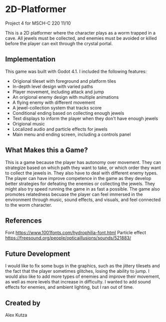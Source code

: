 # 2D-Platformer
Project 4 for MSCH-C 220 
11/10

This is a 2D platformer where the character plays as a worm trapped in a cave. All jewels must be collected, and enemies must be avoided or killed before the player can exit through the crystal portal.

## Implementation

This game was built with Godot 4.1. I included the following features:
- Origional tileset with foreground and platform tiles
- In-depth level design with varied paths
- Player movement, including attack and jump
- An origional enemy design with multiple animations
- A flying enemy with different movement
- A jewel-collection system that tracks score
- Conditional ending based on collecting enough jewels
- Text displays to inform the player when they don't have enough jewels
- Origional music
- Localized audio and particle effects for jewels
- Main menu and ending screen, including a controls panel

## What Makes this a Game?
This is a game because the player has autonomy over movement. They can strategize based on which path they want to take, or which order they want to collect the jewels in. They also have to deal with different enemy types. The player can have improve competence in the game as they develop better strategies for defeating the enemies or collecting the jewels. They might also try speed running the game in as fast a possible. The game also promotes relatedness becuase the player can feel immersed in the environment through music, sound effects, and visuals, and feel connected to the worm character.

## References
Font
https://www.1001fonts.com/hydrophilia-font.html
Particle effect
https://freesound.org/people/opticaillusions/sounds/521883/

## Future Development
I would like to fix some bugs in the graphics, such as the jittery tilesets and the fact that the player sometimes glitches, losing the ability to jump. I would also like to add more types of enemies and improve their movement, as well as more levels that increase in difficulty. I wanted to add sound effects for enemies, and ambient lighting, but I ran out of time.

## Created by
Alex Kutza
